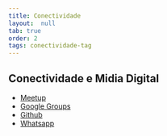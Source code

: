 ```yaml
---
title: Conectividade
layout:  null
tab: true
order: 2
tags: conectividade-tag
---
```


## Conectividade e Midia Digital
* [Meetup](https://www.meetup.com/pt-BR/owasp-cuiaba-meetup-group/)
* [Google Groups](https://groups.google.com/a/owasp.org/g/owasp-cuiaba/about)
* [Github](https://github.com/OWASP/www-chapter-cuiaba)
* [Whatsapp](https://chat.whatsapp.com/6EglZhubxXWKgFNzCglm5H)